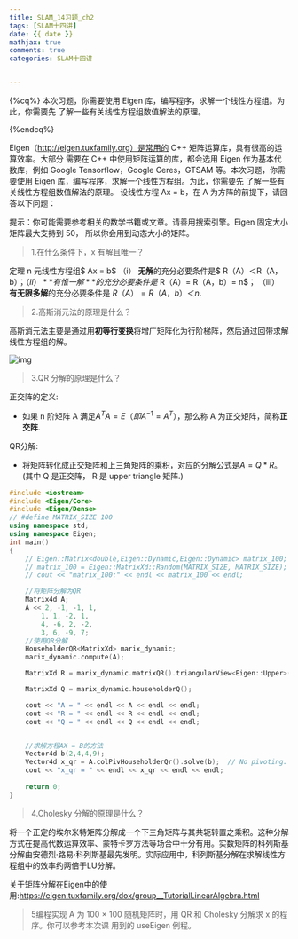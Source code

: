 ```yaml
---
title: SLAM_14习题_ch2
tags: [SLAM十四讲]
date: {{ date }}
mathjax: true
comments: true
categories: SLAM十四讲


---
```


{%cq%}
本次习题，你需要使⽤ Eigen 库，编写程序，求解⼀个线性⽅程组。为此，你需要先
了解⼀些有关线性⽅程组数值解法的原理。

{%endcq%}

<!-- more -->

Eigen（http://eigen.tuxfamily.org）是常⽤的 C++ 矩阵运算库，具有很⾼的运算效率。⼤部分
需要在 C++ 中使⽤矩阵运算的库，都会选⽤ Eigen 作为基本代数库，例如 Google Tensorflow，Google
Ceres，GTSAM 等。本次习题，你需要使⽤ Eigen 库，编写程序，求解⼀个线性⽅程组。为此，你需要先
了解⼀些有关线性⽅程组数值解法的原理。
设线性⽅程 Ax = b，在 A 为⽅阵的前提下，请回答以下问题：

提⽰：你可能需要参考相关的数学书籍或⽂章。请善⽤搜索引擎。Eigen 固定⼤⼩矩阵最⼤⽀持到 50，
所以你会⽤到动态⼤⼩的矩阵。

>  1.在什么条件下，x 有解且唯⼀？

定理  n 元线性方程组$ Ax = b$
（i） **无解**的充分必要条件是$ R（A）＜R（A，b）$；
（ii） **有惟一解**的充分必要条件是$ R（A）= R（A，b）= n$；
（iii） **有无限多解**的充分必要条件是 $R（A）= R（A，b）＜n.$

>  2.⾼斯消元法的原理是什么？

高斯消元法主要是通过用**初等行变换**将增广矩阵化为行阶梯阵，然后通过回带求解线性方程组的解。

![img](/home/alvin/Documents/lukeyalvin.github.io/Blog/source/_posts/img/v2-43c79654d421239b9a6e262b9d91acbe_b.jpg)

>  3.QR 分解的原理是什么？

正交阵的定义:

- 如果 n 阶矩阵 A 满足$A ^T A = E （即 A^{-1} = A^T ）$，那么称 A 为正交矩阵，简称**正交阵**.

QR分解:

- 将矩阵转化成正交矩阵和上三角矩阵的乘积，对应的分解公式是$A=Q*R$。(其中 Q 是正交阵， R 是 upper triangle 矩阵.)

```c++
#include <iostream>
#include <Eigen/Core>
#include <Eigen/Dense>
// #define MATRIX_SIZE 100
using namespace std;
using namespace Eigen;
int main()
{
    // Eigen::Matrix<double,Eigen::Dynamic,Eigen::Dynamic> matrix_100;
    // matrix_100 = Eigen::MatrixXd::Random(MATRIX_SIZE, MATRIX_SIZE);
    // cout << "matrix_100:" << endl << matrix_100 << endl;

    //将矩阵分解为QR
    Matrix4d A;
    A << 2, -1, -1, 1,
        1, 1, -2, 1,
        4, -6, 2, -2,
        3, 6, -9, 7;
    //使用QR分解
    HouseholderQR<MatrixXd> marix_dynamic;
    marix_dynamic.compute(A);

    MatrixXd R = marix_dynamic.matrixQR().triangularView<Eigen::Upper>();

    MatrixXd Q = marix_dynamic.householderQ();

    cout << "A = " << endl << A << endl << endl;
    cout << "R = " << endl << R << endl << endl;
    cout << "Q = " << endl << Q << endl << endl;


    //求解方程AX = B的方法
    Vector4d b(2,4,4,9);
    Vector4d x_qr = A.colPivHouseholderQr().solve(b);  // No pivoting.  
    cout << "x_qr = " << endl << x_qr << endl << endl;
    
    return 0;
}

```



>  4.Cholesky 分解的原理是什么？

将一个正定的埃尔米特矩阵分解成一个下三角矩阵与其共轭转置之乘积。这种分解方式在提高代数运算效率、蒙特卡罗方法等场合中十分有用。实数矩阵的科列斯基分解由安德烈·路易·科列斯基最先发明。实际应用中，科列斯基分解在求解线性方程组中的效率约两倍于LU分解。

关于矩阵分解在Eigen中的使用:https://eigen.tuxfamily.org/dox/group__TutorialLinearAlgebra.html



>  5编程实现 A 为 100 × 100 随机矩阵时，⽤ QR 和 Cholesky 分解求 x 的程序。你可以参考本次课
> ⽤到的 useEigen 例程。



